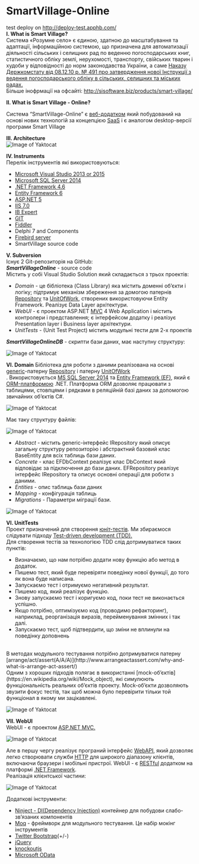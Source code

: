 # SmartVillage-Online <br>
test deploy on http://deploy-test.apphb.com/ <br>
**І. What is Smart Village?** <br>
Система «Розумне село» є єдиною, здатною до масштабування та  адаптації, інформаційною системою, що призначена для автоматизації  діяльності   сільських  і  селищних  рад  по  веденню погосподарських книг,  статистичного  обліку  землі, нерухомості, транспорту,  свійських  тварин  і  худоби  у  відповідності  до норм  законодавства України, а саме [Наказу Держкомстату від 08.12.10 р. № 491 про затвердження нової Інструкції з ведення погосподарського обліку в сільських, селищних та міських радах.](http://zakon.rada.gov.ua/cgi-bin/laws/main.cgi?nreg=z0009-11) <br>
Більше інофрмації на офсайті: http://sisoftware.biz/products/smart-village/

**II. What is Smart Village - Online?** <br>

Система “SmartVillage-Online” є [веб-додатком](https://en.wikipedia.org/wiki/Web_application) який побудований на основі нових технологій за концепцією [SaaS](https://en.wikipedia.org/wiki/Software_as_a_service) і є аналогом desktop-версії програми Smart Village 

**IIІ. Аrchitecture** <br>
![Image of Yaktocat](https://lh6.googleusercontent.com/--VOYXxebqBo/VZIypud6VzI/AAAAAAAAIxk/6fVmc3awbYA/w800-h600-no/Smart%2BVillage%2B-%2BOnline%2B%2BGetting%2BStart.jpg)

**IV. Instruments** <br>
Перелік інструментів які використовуються:
- [Microsoft Visual Studio 2013 or 2015](https://www.visualstudio.com/en-us/downloads/download-visual-studio-vs.aspx) 
- [Microsoft SQL Server 2014](https://www.microsoft.com/ru-ru/download/details.aspx?id=42299)
- [.NET Framework 4.6](http://blogs.msdn.com/b/dotnet/p/dotnet_sdks.aspx#)
- [Entity Framework 6](https://msdn.microsoft.com/ru-ru/data/ef.aspx)
- [ASP.NET 5](http://www.asp.net/)
- [IIS 7.0](https://en.wikipedia.org/wiki/Internet_Information_Services)
- [IB Expert](http://www.ibexpert.net/ibe/)
- [GIT](https://git-scm.com/)
- [Fiddler](http://www.telerik.com/fiddler)
- Delphi 7 and Components
- [Firebird server](http://www.firebirdsql.org/)
- SmartVillage source code

**V. Subversion** <br>
Існує 2 Git-репозиторія на GitHub:<br>
__*SmartVillageOnline*__ - source code <br>
Містить у собі Visual Studio Solution який складається з трьох проектів:
* *Domain* - це бібліотека (Class Library) яка містить доменні об’єкти і логіку; підтримує механізм збереження за домогою патернів [Repository](https://msdn.microsoft.com/en-us/library/ff649690.aspx) та [UnitOfWork](http://www.codeproject.com/Articles/581487/Unit-of-Work-Design-Pattern), створених використовуючи Entity Framework. Реалізує Data Layer архітектури.<br>
* *WebUI* - є проектом ASP.NET [MVC](https://en.wikipedia.org/wiki/Model%E2%80%93view%E2%80%93controller) 4 Web Application і містить  контролери і представлення; є інтерфейсом додатку і реалізує Presentation layer і Business layer архітектури.<br>
* *UnitTests* - (Unit Test Project) містить модульні тести для 2-х проектів<br>

__*SmartVillageOnlineDB*__ - скрипти бази даних, має наступну структуру:

 ![Image of Yaktocat](https://lh3.googleusercontent.com/-jycLRblmjS8/VZQ-3t0reQI/AAAAAAAAI0Q/OpfaLwtCWZE/w346-h642/%25D0%25A1%25D0%25BD%25D0%25B8%25D0%25BC%25D0%25BE%25D0%25BA%2B%25281%2529.PNG)

**VI. Domain**
Бібліотека для роботи з даними реалізована на основі [generic](https://en.wikipedia.org/wiki/Generic_programming)-патерну [Repository](https://msdn.microsoft.com/en-us/library/ff649690.aspx) і патерну [UnitOfWork](http://www.codeproject.com/Articles/581487/Unit-of-Work-Design-Pattern) <br>.
Використовується [MS SQL Server 2014](http://www.microsoft.com/ru-ru/server-cloud/products/sql-server/) та [Entity Framework (EF)](https://msdn.microsoft.com/ru-ru/data/ef.aspx), який є [ORM-платформою](https://en.wikipedia.org/wiki/Object-relational_mapping) .NET. Платформа ORM дозволяє працювати
з таблицями, стовпцями і рядками в реляційній базі даних за  допомогою звичайних об’єктів C#.

 ![Image of Yaktocat](https://lh6.googleusercontent.com/-VJQvvYYF774/VZIyqI3GqmI/AAAAAAAAIxU/gV1jrHnXAgg/w637-h486-no/architecture.png)
 
Має таку структуру файлів:

 ![Image of Yaktocat](https://lh6.googleusercontent.com/-M0c837M6nT0/VZIyq4ZBwWI/AAAAAAAAIxc/Ymoa__igAUg/w238-h326-no/%25D0%25B0.PNG)
 
* *Abstract* - містить generic-інтерфейс IRepository який описує загальну структуру репозиторію і абстрактний базовий клас BaseEntity для всіх таблиць бази даних.  
* *Concrete* - клас EFDbContext реалізує клас DbContext  який відповідає за підключення до бази даних. EFRepository реалізує інтерфейс IRepository та описує основні операції для роботи з даними. 
* *Entities* - опис таблиць бази даних
* *Mapping*  - конфігурація таблиць
* *Migrations*  - Параметри міграції бази.

 ![Image of Yaktocat](https://lh5.googleusercontent.com/-DWt3ouG2rPc/VZIyprKTEgI/AAAAAAAAIxs/fo-ZZY80S4E/w550-h340-no/IC423395.png)
 
**VI. UnitTests**<br>
Проект призначений для створення [юніт-тестів](https://en.wikipedia.org/wiki/Unit_testing). Ми збираємося слідувати підходу [Test-driven development (TDD).](https://en.wikipedia.org/wiki/Test-driven_development)
<br>
Для створення тестів за технологією TDD слід дотримуватися таких пунктів:
* Визначаємо, що нам потрібно додати нову функцію або метод в додаток.
* Пишемо тест, який буде перевіряти поведінку нової функції, до того як вона буде написана.
* Запускаємо тест і отримуємо негативний результат.
* Пишемо код, який реалізує функцію.
* Знову запускаємо тест і коригуємо код, поки тест не виконається успішно.
* Якщо потрібно, оптимізуємо код (проводимо рефакторинг), наприклад, реорганізація виразів, перейменування змінних і так далі.
* Запускаємо тест, щоб підтвердити, що зміни не вплинули на поведінку доповнень
<br>
В методах модульного тестування потрібно дотримуватися патерну [arrange/act/assert(A/A/A)](http://www.arrangeactassert.com/why-and-what-is-arrange-act-assert/)<br>
Одним з хороших підходів полягає в використанні [mock-об’єктів](https://en.wikipedia.org/wiki/Mock_object), які симулюють
функціональність реальних об’єктів проекту. Mock-об’єкти дозволяють звузити фокус тестів, так щоб можна було перевірити тільки той функціонал в якому ми зацікавлені.

 ![Image of Yaktocat](https://lh4.googleusercontent.com/-cHg67Nmwse8/VZIyqYisEZI/AAAAAAAAIxg/_OoZoiJv5A0/w260-h541-no/sss.PNG)

**VII. WebUI** <br>
WebUI - є проектом [ASP.NET MVC.](http://www.asp.net/mvc)<br>

 ![Image of Yaktocat](https://lh4.googleusercontent.com/-TMI5OTmsToA/VZIyptvmrUI/AAAAAAAAIxo/wcMIXv_d81k/w763-h134-no/22.PNG)
 
 Але в першу чергу реалізує програний інтерфейс [WebAPI](https://en.wikipedia.org/wiki/Web_API), який дозволяє легко створювати служби [HTTP](https://en.wikipedia.org/wiki/Hypertext_Transfer_Protocol) для широкого діапазону клієнтів, включаючи браузери і мобільні пристрої. WebUI - є [RESTful](https://en.wikipedia.org/wiki/Representational_state_transfer) додатком на платформі [.NET Framework](https://en.wikipedia.org/wiki/.NET_Framework).
 <br>
 Реалізація клієнтської частини:
 
  ![Image of Yaktocat](https://lh6.googleusercontent.com/-rvgDUMBCNiY/VZIyqHPdiKI/AAAAAAAAIxQ/VByecfOFi8o/w141-h387-no/ef31.png)
  
Додаткові інструменти:
* [Ninject - DI(Dependency Injection)](https://en.wikipedia.org/wiki/Dependency_injection) контейнер для побудови слабо-зв’язаних компонентів
* [Moq](https://en.wikipedia.org/wiki/Mock_object) - фреймворк для модульного тестування. Це набір мокінг інструментів
* [Twitter Bootstrap](http://getbootstrap.com/)(+/-)
* [jQuery](https://jquery.com/)
* [knockoutjs](http://knockoutjs.com/)
* [Microsoft OData](https://msdn.microsoft.com/en-us/data/hh237663.aspx)

